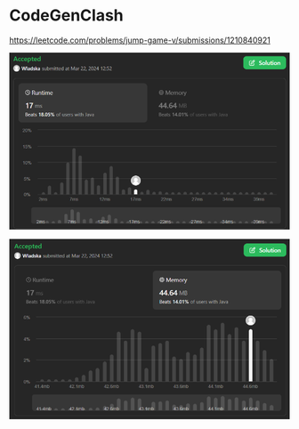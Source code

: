 # CodeGenClash

https://leetcode.com/problems/jump-game-v/submissions/1210840921

![runtime](./images/leetcodesummary/runtime.png)

![memory](./images/leetcodesummary/memory.png)
